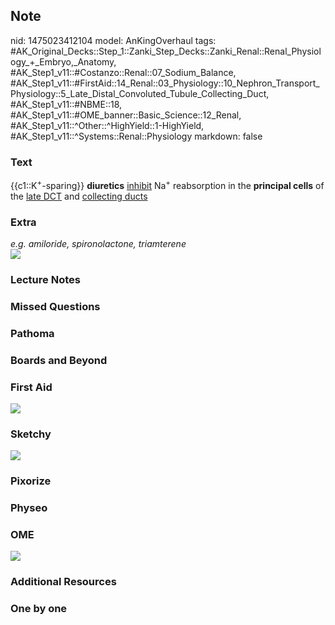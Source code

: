 ## Note
nid: 1475023412104
model: AnKingOverhaul
tags: #AK_Original_Decks::Step_1::Zanki_Step_Decks::Zanki_Renal::Renal_Physiology_+_Embryo,_Anatomy, #AK_Step1_v11::#Costanzo::Renal::07_Sodium_Balance, #AK_Step1_v11::#FirstAid::14_Renal::03_Physiology::10_Nephron_Transport_Physiology::5_Late_Distal_Convoluted_Tubule_Collecting_Duct, #AK_Step1_v11::#NBME::18, #AK_Step1_v11::#OME_banner::Basic_Science::12_Renal, #AK_Step1_v11::^Other::^HighYield::1-HighYield, #AK_Step1_v11::^Systems::Renal::Physiology
markdown: false

### Text
<div>
  {{c1::K<sup>+</sup>-sparing}} <b>diuretics</b> <u>inhibit</u>
  Na<sup>+</sup> reabsorption in the <b>principal cells</b> of the
  <u>late DCT</u> and <u>collecting ducts</u>
</div>

### Extra
<div>
  <i>e.g. amiloride, spironolactone, triamterene</i>
</div>
<div>
  <i><img src="paste-445542727418345.jpg"></i>
</div>

### Lecture Notes


### Missed Questions


### Pathoma


### Boards and Beyond


### First Aid
<img src="tmpKDYbwC.png">

### Sketchy
<img src="paste-355597522305514.jpg">

### Pixorize


### Physeo


### OME
<div class="ome-widget">
  <a href="https://onlinemeded.org/spa/renal?ref=anki"><img src=
  "_OME_AnkiFlashcards_Topic_6.png"></a>
</div>

### Additional Resources


### One by one

